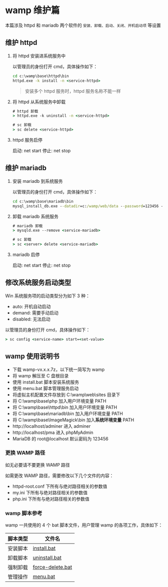# wamp 维护篇

本篇涉及 httpd 和 mariadb 两个软件的 `安装、卸载、启动、关闭、开机启动项` 等设置

## 维护 httpd

1. 将 httpd 安装进系统服务中

    以管理员的身份打开 cmd，具体操作如下：

    ```cmd
    cd c:\wamp\base\httpd\bin
    httpd.exe -k install -n <service-httpd>
    ```

    > 安装多个 httpd 服务时，httpd 服务名称不能一样

2. 将 httpd 从系统服务中卸载

    ```cmd
    # httpd 卸载
    > httpd.exe -k uninstall -n <service-httpd>

    # sc 卸载
    > sc delete <service-httpd>
    ```

3. httpd 服务启停

    启动: net start <service-httpd>
    停止: net stop <service-httpd>

## 维护 mariadb

1. 安装 mariadb 到系统服务

    以管理员的身份打开 cmd，具体操作如下：

    ```cmd
    cd c:\wamp\base\mariadb\bin
    mysql_install_db.exe --datadir=c:/wamp/web/data --password=123456 --config=c:/wamp/base/mariadb/my.ini --service=mariadb
    ```

2. 卸载 mariadb 系统服务

    ```cmd
    # mariadb 卸载
    > mysqld.exe --remove <service-mariadb>

    # sc 卸载
    > sc <server> delete <service-mariadb>
    ```

3. mariadb 启停

    启动: net start <service-mariadb>
    停止: net stop <service-mariadb>

## 修改系统服务启动类型

Win 系统服务项的启动类型分为如下 3 种：

-   auto: 开机自动启动
-   demand: 需要手动启动
-   disabled: 无法启动

以管理员的身份打开 cmd，具体操作如下：

```cmd
> sc config <service-name> start=<set-value>
```

## wamp 使用说明书

-   下载 wamp-vx.x.x.7z，以下统一简写为 wamp
-   将 wamp 解压至 C 盘根目录
-   使用 install.bat 脚本安装系统服务
-   使用 menu.bat 脚本管理服务启动
-   将虚拟主机配置文件存放到 C:\wamp\web\sites 目录下
-   将 C:\wamp\base\php 加入用户环境变量 PATH
-   将 C:\wamp\base\httpd\bin 加入用户环境变量 PATH
-   将 C:\wamp\base\mariadb\bin 加入用户环境变量 PATH
-   将 C:\wamp\base\ImageMagick\bin 加入**系统环境变量** PATH
-   http://localhost/adminer 进入 adminer
-   http://localhost/pma 进入 phpMyAdmin
-   MariaDB 的 root@localhost 默认密码为 123456

### 更换 WAMP 路径

如无必要请不要更换 WAMP 路径

如需更改 WAMP 路径，需要修改以下几个文件的内容：

-   httpd-root.conf 下所有与绝对路径相关的参数值
-   my.ini 下所有与绝对路径相关的参数值
-   php.ini 下所有与绝对路径相关的参数值

### wamp 脚本参考

wamp 一共使用的 4 个 bat 脚本文件，用户管理 wamp 的各项工作，具体如下：

| 脚本类型 | 文件名                                           |
| -------- | ------------------------------------------------ |
| 安装脚本 | [install.bat](./source/install.bat.md)           |
| 卸载脚本 | [uninstall.bat](./source/uninstall.bat.md)       |
| 强制卸载 | [force-delete.bat](./source/force-delete.bat.md) |
| 管理操作 | [menu.bat](./source/menu.bat.md)                 |
